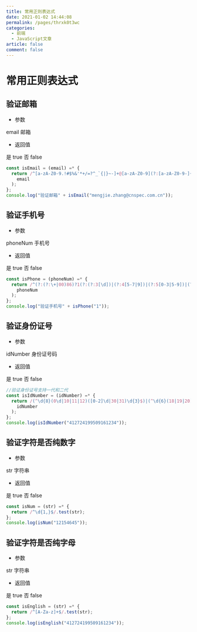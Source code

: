 ```yaml
---
title: 常用正则表达式
date: 2021-01-02 14:44:08
permalink: /pages/thrxk0t3wc
categories:
  - 前端
  - JavaScript文章
article: false
comment: false
---
```


# 常用正则表达式

## 验证邮箱


* 参数


email 邮箱

* 返回值

是 true 否 false

```js
const isEmail = (email) =* {
  return /^[a-zA-Z0-9.!#$%&'*+/=?^_`{|}~-]+@[a-zA-Z0-9](?:[a-zA-Z0-9-]{0,61}[a-zA-Z0-9])?(?:\.[a-zA-Z0-9](?:[a-zA-Z0-9-]{0,61}[a-zA-Z0-9])?)*$/.test(
    email
  );
};
console.log("验证邮箱" + isEmail("mengjie.zhang@cnspec.com.cn"));
```

## 验证手机号

* 参数

phoneNum 手机号

* 返回值

是 true 否 false

```js
const isPhone = (phoneNum) =* {
  return /^(?:(?:\+|00)86)?1(?:(?:3[\d])|(?:4[5-7|9])|(?:5[0-3|5-9])|(?:6[5-7])|(?:7[0-8])|(?:8[\d])|(?:9[1|8|9]))\d{8}$/.test(
    phoneNum
  );
};
console.log("验证手机号" + isPhone("1"));
```

## 验证身份证号

* 参数

idNumber 身份证号码

* 返回值

是 true 否 false

```js
//验证身份证号支持一代和二代
const isIdNumber = (idNumber) =* {
  return /(^\d{8}(0\d|10|11|12)([0-2]\d|30|31)\d{3}$)|(^\d{6}(18|19|20)\d{2}(0\d|10|11|12)([0-2]\d|30|31)\d{3}(\d|X|x)$)/.test(
    idNumber
  );
};
console.log(isIdNumber("412724199509161234"));
```

## 验证字符是否纯数字

* 参数

str 字符串

* 返回值

是 true 否 false

```js
const isNum = (str) =* {
  return /^\d{1,}$/.test(str);
};
console.log(isNum("12154645"));
```

## 验证字符是否纯字母

* 参数

str 字符串

* 返回值

是 true 否 false

```js
const isEnglish = (str) =* {
  return /^[A-Za-z]+$/.test(str);
};
console.log(isEnglish("412724199509161234"));
```

